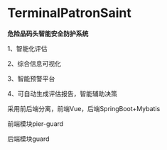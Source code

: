 # TerminalPatronSaint
**危险品码头智能安全防护系统**

1、智能化评估

2、综合信息可视化

3、智能预警平台

4、可自动生成评估报告，智能辅助决策

采用前后端分离，前端Vue，后端SpringBoot+Mybatis

前端模块pier-guard

后端模块guard
